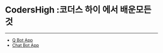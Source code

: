 # CodersHigh :코더스 하이 에서 배운모든 것 

---

- [Q Bot App](https://github.com/o2o25252/CodersHigh/tree/main/QuestionBot)
- [Chat Bot App](https://github.com/o2o25252/CodersHigh/tree/main/ChatBot)
